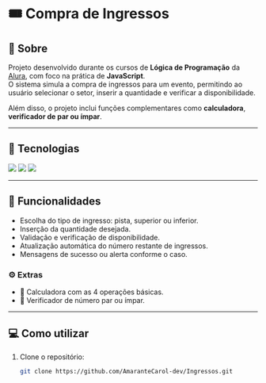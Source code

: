 # 🎟️ Compra de Ingressos

## 📖 Sobre
Projeto desenvolvido durante os cursos de **Lógica de Programação** da [Alura](https://www.alura.com.br/), com foco na prática de **JavaScript**.  
O sistema simula a compra de ingressos para um evento, permitindo ao usuário selecionar o setor, inserir a quantidade e verificar a disponibilidade.

Além disso, o projeto inclui funções complementares como **calculadora**, **verificador de par ou ímpar**.

---

## 🚀 Tecnologias

<div>
  <img src="https://img.shields.io/badge/HTML-239120?style=for-the-badge&logo=html5&logoColor=white">
  <img src="https://img.shields.io/badge/CSS-239120?&style=for-the-badge&logo=css3&logoColor=white">
  <img src="https://img.shields.io/badge/JavaScript-F7DF1E?style=for-the-badge&logo=javascript&logoColor=black">
</div>

---

## 🎯 Funcionalidades

- Escolha do tipo de ingresso: pista, superior ou inferior.
- Inserção da quantidade desejada.
- Validação e verificação de disponibilidade.
- Atualização automática do número restante de ingressos.
- Mensagens de sucesso ou alerta conforme o caso.

### ⚙️ Extras
- 🧮 Calculadora com as 4 operações básicas.
- 🔢 Verificador de número par ou ímpar.

---

## 💻 Como utilizar

1. Clone o repositório:
   ```bash
   git clone https://github.com/AmaranteCarol-dev/Ingressos.git
